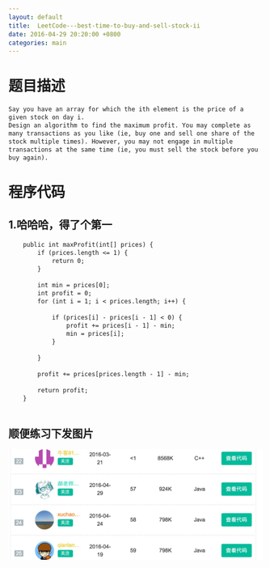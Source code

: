 ```yaml
---
layout: default
title:  LeetCode---best-time-to-buy-and-sell-stock-ii
date: 2016-04-29 20:20:00 +0800 
categories: main
---
```



题目描述
=
	Say you have an array for which the ith element is the price of a given stock on day i.
	Design an algorithm to find the maximum profit. You may complete as many transactions as you like (ie, buy one and sell one share of the stock multiple times). However, you may not engage in multiple transactions at the same time (ie, you must sell the stock before you buy again).

程序代码
=

1.哈哈哈，得了个第一
-
```
	public int maxProfit(int[] prices) {
		if (prices.length <= 1) {
			return 0;
		}

		int min = prices[0];
		int profit = 0;
		for (int i = 1; i < prices.length; i++) {

			if (prices[i] - prices[i - 1] < 0) {
				profit += prices[i - 1] - min;
				min = prices[i];
			}

		}

		profit += prices[prices.length - 1] - min;

		return profit;
	}
	
```

顺便练习下发图片
-

![](photos/1.png)

